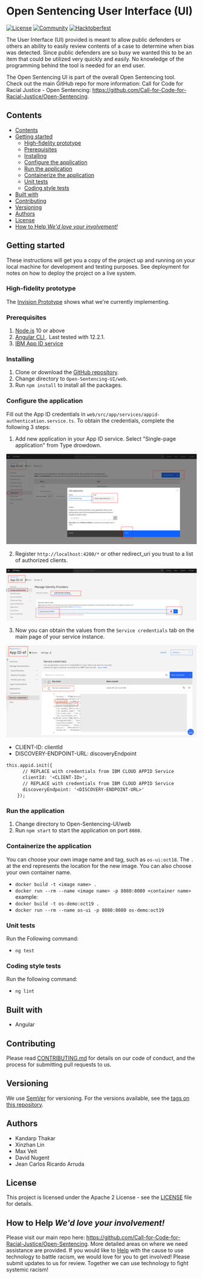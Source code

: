 # Open Sentencing User Interface (UI)

[![License](https://img.shields.io/badge/License-Apache2-blue.svg)](https://www.apache.org/licenses/LICENSE-2.0) [![Community](https://img.shields.io/badge/Join-Community-blue.svg)](https://callforcode.org/slack) [![Hacktoberfest](https://img.shields.io/badge/Celebrate-Hacktoberfest-orange.svg)](https://call-for-code-for-racial-justice.github.io/Hacktoberfest/#/?id=main)

The User Interface (UI) provided is meant to allow public defenders or others an ability to easily review contents of a case to determine when bias was detected. Since public defenders are so busy we wanted this to be an item that could be utilized very quickly and easily. No knowledge of the programming behind the tool is needed for an end user.

The Open Sentencing UI is part of the overall Open Sentencing tool.  
Check out the main GitHub repo for more information:
Call for Code for Racial Justice - Open Sentencing: https://github.com/Call-for-Code-for-Racial-Justice/Open-Sentencing.

## Contents

- [Contents](#contents)
- [Getting started](#getting-started)
  - [High-fidelity prototype](#high-fidelity-prototype)
  - [Prerequisites](#prerequisites)
  - [Installing](#installing)
  - [Configure the application](#configure-the-application)
  - [Run the application](#run-the-application)
  - [Containerize the application](#containerize-the-application)
  - [Unit tests](#unit-tests)
  - [Coding style tests](#coding-style-tests)
- [Built with](#built-with)
- [Contributing](#contributing)
- [Versioning](#versioning)
- [Authors](#authors)
- [License](#license)
- [How to Help _We'd love your involvement!_](#how-to-help-wed-love-your-involvement)

## Getting started

These instructions will get you a copy of the project up and running on your local machine for development and testing purposes. See deployment for notes on how to deploy the project on a live system.

### High-fidelity prototype

The [Invision Prototype](https://ibm.invisionapp.com/share/Q5O0KIVUNE8#/screens) shows what we're currently implementing.

### Prerequisites

1. [Node.js](https://nodejs.org/en/) 10 or above
2. [Angular CLI ](https://angular.io/cli). Last tested with 12.2.1.
3. [IBM App ID service](https://cloud.ibm.com/catalog/services/app-id)

### Installing

1. Clone or download the [GitHub repository](https://github.com/Call-for-Code-for-Racial-Justice/Open-Sentencing-UI).
1. Change directory to `Open-Sentencing-UI/web`.
1. Run `npm install` to install all the packages.

### Configure the application

Fill out the App ID credentials in `web/src/app/services/appid-authentication.service.ts`. To obtain the credentials, complete the following 3 steps:

1. Add new application in your App ID service. Select "Single-page application" from Type drowdown. 

![](images/spa_instruction.png)

2. Register `http://localhost:4200/*` or other redirect_uri you trust to a list of authorized clients.

![](images/redirect_URI_instruction.png)

3. Now you can obtain the values from the `Service credentials` tab on the main page of your service instance.

![](images/creds.png)

- CLIENT-ID: clientId
- DISCOVERY-ENDPOINT-URL: discoveryEndpoint

```
this.appid.init({
      // REPLACE with credentials from IBM CLOUD APPID Service
      clientId: '<CLIENT-ID>',
      // REPLACE with credentials from IBM CLOUD APPID Service
      discoveryEndpoint: '<DISCOVERY-ENDPOINT-URL>'
    });
```

### Run the application

1. Change directory to Open-Sentencing-UI/web
2. Run `npm start` to start the application on port `8080`.

### Containerize the application

You can choose your own image name and tag, such as `os-ui:oct18`. The `.` at the end represents the location for the new image. You can also choose your own container name.

- `docker build -t <image name> .`
- `docker run --rm --name <image name> -p 8080:8080 <container name>`
  example:
- `docker build -t os-demo:oct19 .`
- `docker run --rm --name os-ui -p 8080:8080 os-demo:oct19`

### Unit tests

Run the Following command:

- `ng test`

### Coding style tests

Run the following command:

- `ng lint`

## Built with

- Angular

## Contributing

Please read [CONTRIBUTING.md](https://github.com/Call-for-Code-for-Racial-Justice/Open-Sentencing/blob/master/CONTRIBUTING.md) for details on our code of conduct, and the process for submitting pull requests to us.

## Versioning

We use [SemVer](http://semver.org/) for versioning. For the versions available, see the [tags on this repository](https://github.com/your/project/tags).

## Authors

- Kandarp Thakar
- Xinzhan Lin
- Max Veit
- David Nugent
- Jean Carlos Ricardo Arruda

## License

This project is licensed under the Apache 2 License - see the [LICENSE](LICENSE) file for details.

## How to Help _We'd love your involvement!_

Please visit our main repo here: https://github.com/Call-for-Code-for-Racial-Justice/Open-Sentencing. More detailed areas on where we need assistance are provided.
If you would like to [Help](https://developer.ibm.com/callforcode/racial-justice/) with the cause to use technology to battle racism, we would love for you to get involved! Please submit updates to us for review.
Together we can use technology to fight systemic racism!
